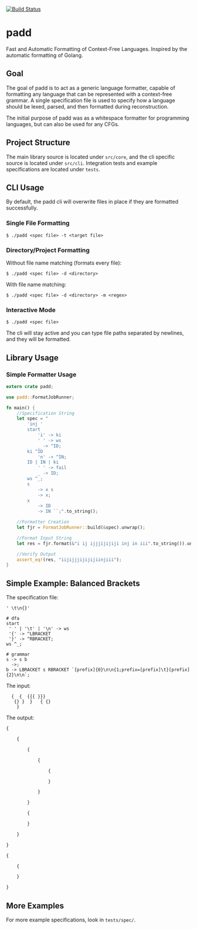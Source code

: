 [![Build Status](https://travis-ci.org/srhickma/padd.svg?branch=master)](https://travis-ci.org/srhickma/padd)

# padd
Fast and Automatic Formatting of Context-Free Languages. Inspired by the automatic formatting of 
Golang.

## Goal
The goal of padd is to act as a generic language formatter, capable of formatting any language that can be represented with a context-free grammar. A single specification file is used to specify how a language should be lexed, parsed, and then formatted during reconstruction.

The initial purpose of padd was as a whitespace formatter for programming languages, but can also be used for any CFGs.

## Project Structure
The main library source is located under `src/core`, and the cli specific source is located under `src/cli`.
Integration tests and example specifications are located under `tests`.

## CLI Usage
By default, the padd cli will overwrite files in place if they are formatted successfully.

### Single File Formatting
```shell
$ ./padd <spec file> -t <target file>
```
### Directory/Project Formatting
Without file name matching (formats every file):
```shell
$ ./padd <spec file> -d <directory>
```
With file name matching:
```shell
$ ./padd <spec file> -d <directory> -m <regex>
```
### Interactive Mode
```shell
$ ./padd <spec file>
```
The cli will stay active and you can type file paths separated by newlines, and they will be formatted.

## Library Usage
### Simple Formatter Usage
```rust
extern crate padd;

use padd::FormatJobRunner;

fn main() {
    //Specification String
    let spec = "
        'inj '
        start
            'i' -> ki
            ' ' -> ws
            _ -> ^ID;
        ki ^ID
            'n' -> ^IN;
        ID | IN | ki
            ' ' -> fail
            _ -> ID;
        ws ^_;
        s
            -> x s
            -> x;
        x
            -> ID
            -> IN ``;".to_string();

    //Formatter Creation
    let fjr = FormatJobRunner::build(&spec).unwrap();

    //Format Input String
    let res = fjr.format(&"i ij ijjjijijiji inj in iii".to_string()).unwrap();

    //Verify Output
    assert_eq!(res, "iijijjjijijijiinjiii");
}
```

## Simple Example: Balanced Brackets
The specification file:
```
' \t\n{}'

# dfa
start
 ' ' | '\t' | '\n' -> ws
 '{' -> ^LBRACKET
 '}' -> ^RBRACKET;
ws ^_;

# grammar
s -> s b
  ->;
b -> LBRACKET s RBRACKET `[prefix]{0}\n\n{1;prefix=[prefix]\t}[prefix]{2}\n\n`;
```
The input:
```
  {  {  {{{ }}}
   {} }  }   { {}
    }
```
The output:
```txt
{

	{

		{

			{

				{

				}

			}

		}

		{

		}

	}

}

{

	{

	}

}
```

## More Examples
For more example specifications, look in `tests/spec/`.

